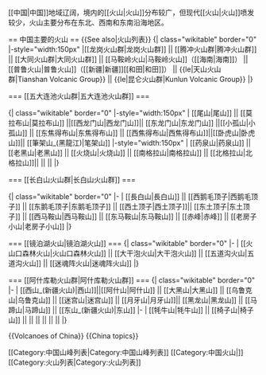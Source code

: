 [[中国|中国]]地域辽阔，境内的[[火山|火山]]分布较广，但现代[[火山|火山]]喷发较少，火山主要分布在东北、西南和东南沿海地区。

== 中国主要的火山 ==
{{See also|火山列表}}
{| class="wikitable" border="0"  
|-style="width:150px"
|[[龙岗火山群|龙岗火山群]]    ||    [[腾冲火山群|腾冲火山群]]    ||    [[大同火山群|大同火山群]]     ||    [[马鞍岭火山|马鞍岭火山]]（[[海南|海南]]）     || [[普鲁火山|普鲁火山]]（[[新疆|新疆]][[和田|和田]]） || {{le|天山火山群|Tianshan Volcanic Group}}  ||  {{le|昆仑火山群|Kunlun Volcanic Group}}
|}

=== [[五大连池火山群|五大连池火山群]] ===

{| class="wikitable" border="0"
|-style="width:150px"
| [[尾山|尾山]] || [[莫拉布山|莫拉布山]] ||[[西龙门山|西龙门山]]|| [[东龙门山|东龙门山]] ||[[小孤山|小孤山]] || [[东焦得布山|东焦得布山]] || [[西焦得布山|西焦得布山]]||[[卧虎山|卧虎山]]|| [[筆架山_(黑龍江)|笔架山]] 
|-style="width:150px"
| [[药泉山|药泉山]]  || [[老黑山|老黑山]] || [[火烧山|火烧山]] || [[南格拉山|南格拉山]] || [[北格拉山|北格拉山]]|| || || 
|}

=== [[长白山火山群|长白山火山群]] ===

{| class="wikitable" border="0"
|-
| [[長白山|長白山]] || [[西鹅毛顶子|西鹅毛顶子]] || [[东鹅毛顶子|东鹅毛顶子]] || [[西土顶子|西土顶子]]|| [[东土顶子|东土顶子]] || [[西马鞍山|西马鞍山]] || [[东马鞍山|东马鞍山]] || [[赤峰|赤峰]] || [[老房子小山|老房子小山]]
|}

=== [[镜泊湖火山|镜泊湖火山]] ===
{| class="wikitable" border="0"
|-
| [[火山口森林火山|火山口森林火山]] || [[大干泡火山|大干泡火山]] || [[五道沟火山|五道沟火山]] || [[迷魂阵火山|迷魂阵火山]]
|}

=== [[阿什库勒火山群|阿什库勒火山群]] ===
{| class="wikitable" border="0"
|-
| [[西山_(新疆火山)|西山]]||[[阿什山|阿什山]] || [[大黑山|大黑山]] || [[乌鲁克山|乌鲁克山]] || [[迷宫山|迷宫山]] || [[月牙山|月牙山]]|| [[黑龙山|黑龙山]] || [[马蹄山|马蹄山]] || [[东山_(新疆火山)|东山]] 
|-
| [[牦牛山|牦牛山]] || [[椅子山|椅子山]] ||  || || || || || 
|}


{{Volcanoes of China}}
{{China topics}}

[[Category:中国山峰列表|Category:中国山峰列表]]
[[Category:中国火山|]]
[[Category:火山列表|Category:火山列表]]